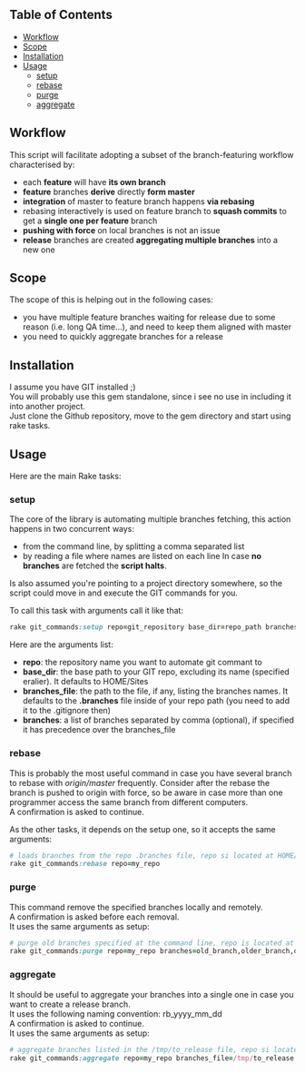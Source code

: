 ## Table of Contents
* [Workflow](#workflow)
* [Scope](#scope)
* [Installation](#installation)
* [Usage](#usage)
  * [setup](#setup)
  * [rebase](#rebase)
  * [purge](#purge)
  * [aggregate](#aggregate)

## Workflow
This script will facilitate adopting a subset of the branch-featuring workflow characterised by:
* each **feature** will have **its own branch**
* **feature** branches **derive** directly **form master**
* **integration** of master to feature branch happens **via rebasing**
* rebasing interactively is used on feature branch to **squash commits** to get a **single one per feature** branch
* **pushing with force** on local branches is not an issue
* **release** branches are created **aggregating multiple branches** into a new one

## Scope
The scope of this is helping out in the following cases:
* you have multiple feature branches waiting for release due to some reason (i.e. long QA time...), and need to keep them aligned with master
* you need to quickly aggregate branches for a release

## Installation
I assume you have GIT installed ;)  
You will probably use this gem standalone, since i see no use in including it into another project.  
Just clone the Github repository, move to the gem directory and start using rake tasks.

## Usage
Here are the main Rake tasks:

### setup
The core of the library is automating multiple branches fetching, this action happens in two concurrent ways:  
* from the command line, by splitting a comma separated list
* by reading a file where names are listed on each line
In case **no branches** are fetched the **script halts**.

Is also assumed you're pointing to a project directory somewhere, so the script could move in and execute the GIT commands for you.

To call this task with arguments call it like that:
```ruby
rake git_commands:setup repo=git_repository base_dir=repo_path branches_file=file_listing_branches branches=list,of,branches,separated,by,comma
```
Here are the arguments list:
* **repo**: the repository name you want to automate git commant to
* **base_dir**: the base path to your GIT repo, excluding its name (specified eralier). It defaults to HOME/Sites
* **branches_file**: the path to the file, if any, listing the branches names. It defaults to the **.branches** file inside of your repo path (you need to add it to the .gitignore then)
* **branches**: a list of branches separated by comma (optional), if specified it has precedence over the branches_file

### rebase
This is probably the most useful command in case you have several branch to rebase with _origin/master_ frequently.
Consider after the rebase the branch is pushed to origin with force, so be aware in case more than one programmer access the same branch from different computers.  
A confirmation is asked to continue.  

As the other tasks, it depends on the setup one, so it accepts the same arguments:
```ruby
# loads branches from the repo .branches file, repo si located at HOME/Sites/my_repo
rake git_commands:rebase repo=my_repo
```

### purge
This command remove the specified branches locally and remotely.  
A confirmation is asked before each removal.  
It uses the same arguments as setup:
```ruby
# purge old branches specified at the command line, repo is located at HOME/Sites/my_repo
rake git_commands:purge repo=my_repo branches=old_branch,older_branch,oldest_branch
```

### aggregate
It should be useful to aggregate your branches into a single one in case you want to create a release branch.  
It uses the following naming convention: rb_yyyy_mm_dd  
A confirmation is asked to continue.  
It uses the same arguments as setup:
```ruby
# aggregate branches listed in the /tmp/to_release file, repo si located at HOME/Sites/my_repo
rake git_commands:aggregate repo=my_repo branches_file=/tmp/to_release
```
